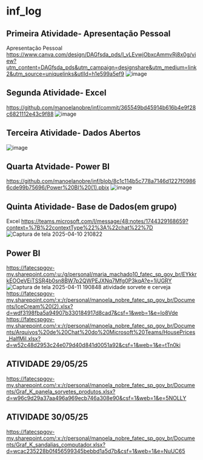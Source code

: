 # inf_log
## Primeira Atividade- Apresentação Pessoal
Apresentação Pessoal
https://www.canva.com/design/DAGfsda_pds/I_vLEvwjObxcAmmvRj8x0g/view?utm_content=DAGfsda_pds&utm_campaign=designshare&utm_medium=link2&utm_source=uniquelinks&utlId=h1e599a5ef9 
![image](https://github.com/user-attachments/assets/aead830c-2cf3-4c11-80d0-45d13d7ee9de)
## Segunda Atividade- Excel
https://github.com/manoelanobre/inf/commit/365549bd45914b616b4e9f28c6821112e43c9f88
![image](https://github.com/user-attachments/assets/dff9968f-db8a-4de9-a09e-00d2a871d31a)
## Terceira Atividade- Dados Abertos
![image](https://github.com/user-attachments/assets/e8e13703-01af-4f55-98d5-b110defcd409)
## Quarta Atvidade- Power BI
https://github.com/manoelanobre/inf/blob/8c1c114b5c778a7146d1227f09866cde99b75696/Power%20BI%20(1).pbix
![image](https://github.com/user-attachments/assets/adc56500-7587-43a4-8d2e-63f40841fe57)
## Quinta Atividade- Base de Dados(em grupo)
Excel
https://teams.microsoft.com/l/message/48:notes/1744329168659?context=%7B%22contextType%22%3A%22chat%22%7D
![Captura de tela 2025-04-10 210822](https://github.com/user-attachments/assets/9176539b-549c-48ab-8a8b-258164854dee)
## Power BI
https://fatecspgov-my.sharepoint.com/:u:/g/personal/maria_machado10_fatec_sp_gov_br/EYkkrkEOOeVEiTSSR4b0sn8BW7p2QWPEJXNq7Mfg0P3kqA?e=1jUGRY
![Captura de tela 2025-04-11 190848](https://github.com/user-attachments/assets/c5af103c-627b-4942-86ce-e137c8bd3178)
atividade sorvete e cerveja
https://fatecspgov-my.sharepoint.com/:x:/r/personal/manoela_nobre_fatec_sp_gov_br/Documents/IceCream%20(2).xlsx?d=wdf3198fba5a94907b330184917d8cad7&csf=1&web=1&e=Io8Vde
https://fatecspgov-my.sharepoint.com/:x:/r/personal/manoela_nobre_fatec_sp_gov_br/Documents/Arquivos%20de%20Chat%20do%20Microsoft%20Teams/HousePrices_HalfMil.xlsx?d=w52c48d2953c24e079d40d841d0051a92&csf=1&web=1&e=tTn0ki
## ATIVIDADE 29/05/25
https://fatecspgov-my.sharepoint.com/:x:/r/personal/manoela_nobre_fatec_sp_gov_br/Documents/Graf_K_panela_sorvetes_produtos.xlsx?d=w96c9d29a37aa496a969ecb746a308e90&csf=1&web=1&e=5NOLLY
## ATIVIDADE 30/05/25
https://fatecspgov-my.sharepoint.com/:x:/r/personal/manoela_nobre_fatec_sp_gov_br/Documents/Graf_K_sandalias_computador.xlsx?d=wcac235228b0f456599345bebbd1a5d7b&csf=1&web=1&e=NuUC65
